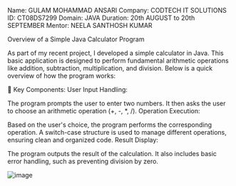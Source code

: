 Name: GULAM MOHAMMAD ANSARI
Company: CODTECH IT SOLUTIONS
ID: CT08DS7299
Domain: JAVA
Duration: 20th AUGUST to 20th SEPTEMBER
Mentor: NEELA SANTHOSH KUMAR 

 Overview of a Simple Java Calculator Program

As part of my recent project, I developed a simple calculator in Java. This basic application is designed to perform fundamental arithmetic operations like addition, subtraction, multiplication, and division. Below is a quick overview of how the program works:

🔧 Key Components:
User Input Handling:

The program prompts the user to enter two numbers.
It then asks the user to choose an arithmetic operation (+, -, *, /).
Operation Execution:

Based on the user's choice, the program performs the corresponding operation.
A switch-case structure is used to manage different operations, ensuring clean and organized code.
Result Display:

The program outputs the result of the calculation.
It also includes basic error handling, such as preventing division by zero.

![image](https://github.com/user-attachments/assets/65d664db-9f66-4e7b-9d51-6df47f00afdd)

